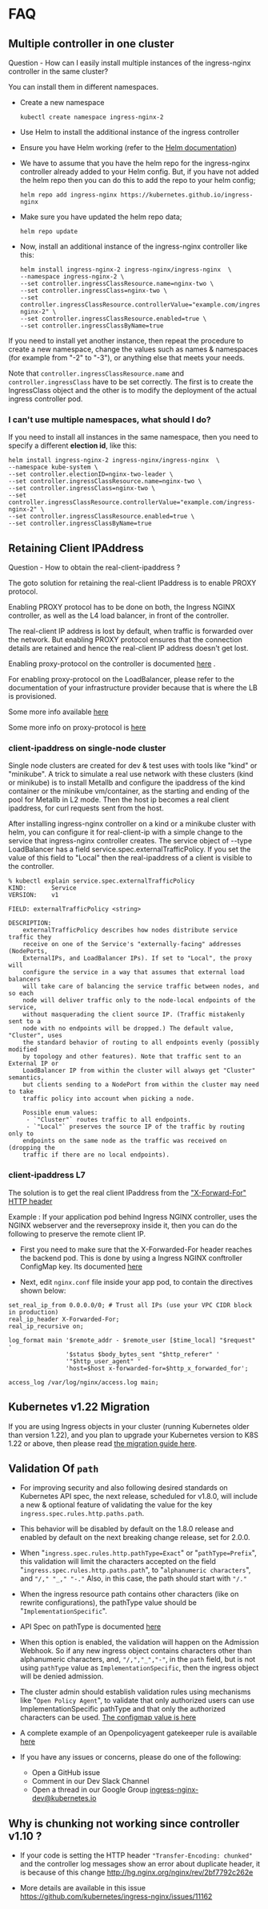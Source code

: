 
# FAQ

## Multiple controller in one cluster

Question - How can I easily install multiple instances of the ingress-nginx controller in the same cluster?

You can install them in different namespaces.

- Create a new namespace

  ```
  kubectl create namespace ingress-nginx-2
  ```

- Use Helm to install the additional instance of the ingress controller
- Ensure you have Helm working (refer to the [Helm documentation](https://helm.sh/docs/))
- We have to assume that you have the helm repo for the ingress-nginx controller already added to your Helm config.
  But, if you have not added the helm repo then you can do this to add the repo to your helm config;

  ```
  helm repo add ingress-nginx https://kubernetes.github.io/ingress-nginx
  ```

- Make sure you have updated the helm repo data;

  ```
  helm repo update
  ```

- Now, install an additional instance of the ingress-nginx controller like this:

  ```
  helm install ingress-nginx-2 ingress-nginx/ingress-nginx  \
  --namespace ingress-nginx-2 \
  --set controller.ingressClassResource.name=nginx-two \
  --set controller.ingressClass=nginx-two \
  --set controller.ingressClassResource.controllerValue="example.com/ingress-nginx-2" \
  --set controller.ingressClassResource.enabled=true \
  --set controller.ingressClassByName=true
  ```

If you need to install yet another instance, then repeat the procedure to create a new namespace,
change the values such as names & namespaces (for example from "-2" to "-3"), or anything else that meets your needs.

Note that `controller.ingressClassResource.name` and `controller.ingressClass` have to be set correctly.
The first is to create the IngressClass object and the other is to modify the deployment of the actual ingress controller pod.

### I can't use multiple namespaces, what should I do?

If you need to install all instances in the same namespace, then you need to specify a different **election id**, like this:

```
helm install ingress-nginx-2 ingress-nginx/ingress-nginx  \
--namespace kube-system \
--set controller.electionID=nginx-two-leader \
--set controller.ingressClassResource.name=nginx-two \
--set controller.ingressClass=nginx-two \
--set controller.ingressClassResource.controllerValue="example.com/ingress-nginx-2" \
--set controller.ingressClassResource.enabled=true \
--set controller.ingressClassByName=true
```

## Retaining Client IPAddress

Question - How to obtain the real-client-ipaddress ?

The goto solution for retaining the real-client IPaddress is to enable PROXY protocol.

Enabling PROXY protocol has to be done on both, the Ingress NGINX controller, as well as the L4 load balancer, in front of the controller.

The real-client IP address is lost by default, when traffic is forwarded over the network. But enabling PROXY protocol ensures that the connection details are retained and hence the real-client IP address doesn't get lost.

Enabling proxy-protocol on the controller is documented [here](https://kubernetes.github.io/ingress-nginx/user-guide/nginx-configuration/configmap/#use-proxy-protocol) .

For enabling proxy-protocol on the LoadBalancer, please refer to the documentation of your infrastructure provider because that is where the LB is provisioned.

Some more info available [here](https://kubernetes.github.io/ingress-nginx/user-guide/miscellaneous/#source-ip-address)

Some more info on proxy-protocol is [here](https://kubernetes.github.io/ingress-nginx/user-guide/miscellaneous/#proxy-protocol)

### client-ipaddress on single-node cluster

Single node clusters are created for dev & test uses with tools like "kind" or "minikube". A trick to simulate a real use network with these clusters (kind or minikube) is to install Metallb and configure the ipaddress of the kind container or the minikube vm/container, as the starting and ending of the pool for Metallb in L2 mode. Then the host ip becomes a real client ipaddress, for curl requests sent from the host.

After installing ingress-nginx controller on a kind or a minikube cluster with helm, you can configure it for real-client-ip with a simple change to the service that ingress-nginx controller creates. The service object of --type LoadBalancer has a field service.spec.externalTrafficPolicy. If you set the value of this field to "Local" then the real-ipaddress of a client is visible to the controller.

```
% kubectl explain service.spec.externalTrafficPolicy
KIND:       Service
VERSION:    v1

FIELD: externalTrafficPolicy <string>

DESCRIPTION:
    externalTrafficPolicy describes how nodes distribute service traffic they
    receive on one of the Service's "externally-facing" addresses (NodePorts,
    ExternalIPs, and LoadBalancer IPs). If set to "Local", the proxy will
    configure the service in a way that assumes that external load balancers
    will take care of balancing the service traffic between nodes, and so each
    node will deliver traffic only to the node-local endpoints of the service,
    without masquerading the client source IP. (Traffic mistakenly sent to a
    node with no endpoints will be dropped.) The default value, "Cluster", uses
    the standard behavior of routing to all endpoints evenly (possibly modified
    by topology and other features). Note that traffic sent to an External IP or
    LoadBalancer IP from within the cluster will always get "Cluster" semantics,
    but clients sending to a NodePort from within the cluster may need to take
    traffic policy into account when picking a node.
    
    Possible enum values:
     - `"Cluster"` routes traffic to all endpoints.
     - `"Local"` preserves the source IP of the traffic by routing only to
    endpoints on the same node as the traffic was received on (dropping the
    traffic if there are no local endpoints).
```

### client-ipaddress L7

The solution is to get the real client IPaddress from the ["X-Forward-For" HTTP header](https://developer.mozilla.org/en-US/docs/Web/HTTP/Headers/X-Forwarded-For)

Example : If your application pod behind Ingress NGINX controller, uses the NGINX webserver and the reverseproxy inside it, then you can do the following to preserve the remote client IP.

- First you need to make sure that the X-Forwarded-For header reaches the backend pod. This is done by using a Ingress NGINX conftroller ConfigMap key. Its documented [here](https://kubernetes.github.io/ingress-nginx/user-guide/nginx-configuration/configmap/#use-forwarded-headers)

- Next, edit `nginx.conf` file inside your app pod, to contain the directives shown below:

```
set_real_ip_from 0.0.0.0/0; # Trust all IPs (use your VPC CIDR block in production)
real_ip_header X-Forwarded-For;
real_ip_recursive on;

log_format main '$remote_addr - $remote_user [$time_local] "$request" '
                '$status $body_bytes_sent "$http_referer" '
                '"$http_user_agent" '
                'host=$host x-forwarded-for=$http_x_forwarded_for';

access_log /var/log/nginx/access.log main;

```

## Kubernetes v1.22 Migration

If you are using Ingress objects in your cluster (running Kubernetes older than
version 1.22), and you plan to upgrade your Kubernetes version to K8S 1.22 or
above, then please read [the migration guide here](./user-guide/k8s-122-migration.md).

## Validation Of **`path`**

- For improving security and also following desired standards on Kubernetes API
spec, the next release, scheduled for v1.8.0, will include a new & optional
feature of validating the value for the key `ingress.spec.rules.http.paths.path`.

- This behavior will be disabled by default on the 1.8.0 release and enabled by
default on the next breaking change release, set for 2.0.0.

- When "`ingress.spec.rules.http.pathType=Exact`" or "`pathType=Prefix`", this
validation will limit the characters accepted on the field "`ingress.spec.rules.http.paths.path`",
to "`alphanumeric characters`", and  `"/," "_," "-."` Also, in this case,
the path should start with `"/."`

- When the ingress resource path contains other characters (like on rewrite
configurations), the pathType value should be "`ImplementationSpecific`".

- API Spec on pathType is documented [here](https://kubernetes.io/docs/concepts/services-networking/ingress/#path-types)

- When this option is enabled, the validation will happen on the Admission
Webhook. So if any new ingress object contains characters other than
alphanumeric characters, and, `"/,","_","-"`, in the `path` field, but
is not using `pathType` value as `ImplementationSpecific`, then the ingress
object will be denied admission.

- The cluster admin should establish validation rules using mechanisms like
"`Open Policy Agent`", to validate that only authorized users can use
ImplementationSpecific pathType and that only the authorized characters can be
used. [The configmap value is here](https://kubernetes.github.io/ingress-nginx/user-guide/nginx-configuration/configmap/#strict-validate-path-type)

- A complete example of an Openpolicyagent gatekeeper rule is available [here](https://kubernetes.github.io/ingress-nginx/examples/openpolicyagent/)

- If you have any issues or concerns, please do one of the following:
  - Open a GitHub issue
  - Comment in our Dev Slack Channel
  - Open a thread in our Google Group <ingress-nginx-dev@kubernetes.io>

## Why is chunking not working since controller v1.10 ?

- If your code is setting the HTTP header `"Transfer-Encoding: chunked"` and
the controller log messages show an error about duplicate header, it is
because of this change <http://hg.nginx.org/nginx/rev/2bf7792c262e>

- More details are available in this issue <https://github.com/kubernetes/ingress-nginx/issues/11162>
